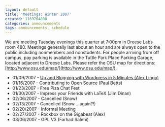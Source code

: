 ```yaml
---
layout: default
title: 'Meetings: Winter 2007'
created: 1169764800
categories: announcements
tags: announcements, schedule
---
```

We are meeting Tuesday evenings this quarter at 7:00pm in Dreese Labs room 480\. Meetings generally last about an hour and are always open to the public including nonmembers and nonstudents. For people arriving from off campus, pay parking is available in the Tuttle Park Place Parking Garage, located adjacent to Dreese Labs. Please refer the OSU map for directions: [http://www.osu.edu/map/](http://www.osu.edu/map/).

*   01/09/2007 - [Up and Blogging with Wordpress in 5 Minutes (Alex Lingo)](/wi07/wordpress)
*   01/16/2007 - Contributing to Open Source (Paul Betts)
*   01/23/2007 - Free Piza Chat Fest
*   01/30/2007 - Impress your Friends with LaTeX (Jim Dinan)
*   02/06/2007 - Cancelled (Snow)
*   02/13/2007 - Cancelled (Snow .. again?!)
*   02/20/2007 - Informal Meeting
*   02/27/2007 - Rockbox on the Gigabeat (Alex)
*   03/06/2007 - GPL V3 (Farhad Salehi)
